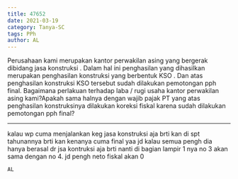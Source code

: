 ```yaml
---
title: 47652
date: 2021-03-19
category: Tanya-SC
tags: PPh
author: AL
---
```


Perusahaan kami merupakan kantor perwakilan asing yang bergerak dibidang jasa konstruksi . Dalam hal ini penghasilan yang dihasilkan merupakan penghasilan konstruksi yang berbentuk KSO . Dan atas penghasilan konstruksi KSO tersebut sudah dilakukan pemotongan pph final. Bagaimana perlakuan terhadap laba / rugi usaha kantor perwakilan asing kami?Apakah sama halnya dengan wajib pajak PT yang atas penghasilan konstruksinya dilakukan koreksi fiskal karena sudah dilakukan pemotongan pph final?

---

kalau wp cuma menjalankan keg jasa konstruksi aja brti kan di spt tahunannya brti kan kenanya cuma final yaa jd kalau semua pengh dia hanya berasal dr jsa kontruksi aja brti nanti di bagian lampir 1 nya no 3 akan sama dengan no 4. jd pengh neto fiskal akan 0

`AL`
